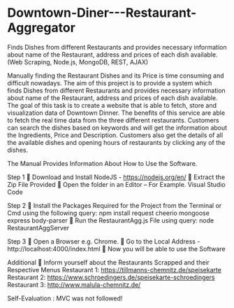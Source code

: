 # Downtown-Diner---Restaurant-Aggregator
Finds Dishes from different Restaurants and provides necessary information about name of the Restaurant, address and prices of each dish available. (Web Scraping, Node.js, MongoDB, REST, AJAX)

Manually finding the Restaurant Dishes and its Price is time
consuming and difficult nowadays. The aim of this project is to
provide a system which finds Dishes from different Restaurants
and provides necessary information about name of the
Restaurant, address and prices of each dish available.
The goal of this task is to create a website that is able to fetch,
store and visualization data of Downtown Dinner. The benefits
of this service are able to fetch the real time data from the three
different restaurants.
Customers can search the dishes based on keywords and will
get the information about the Ingredients, Price and
Description. Customers also get the details of all the available
dishes and opening hours of restaurants by clicking any of the
dishes.

The Manual Provides Information About How to Use the Software.

Step 1
 Download and Install NodeJS - https://nodejs.org/en/
 Extract the Zip File Provided
 Open the folder in an Editor – For Example. Visual Studio Code

Step 2
 Install the Packages Required for the Project from the Terminal or Cmd using the following
query: npm install request cheerio mongoose express body-parser
 Run the RestaurantAgg.js File using query: node RestaurantAggServer

Step 3
 Open a Browser e.g. Chrome.
 Go to the Local Address - http://localhost:4000/index.html
 Now you will be able to use the Software

Additional
 Inform yourself about the Restaurants Scrapped and their Respective Menus
Restaurant 1: https://tillmanns-chemnitz.de/speisekarte
Restaurant 2: https://www.schroedingers.de/speisekarte-schroedingers
Restaurant 3: http://www.malula-chemnitz.de/

Self-Evaluation : MVC was not followed!
